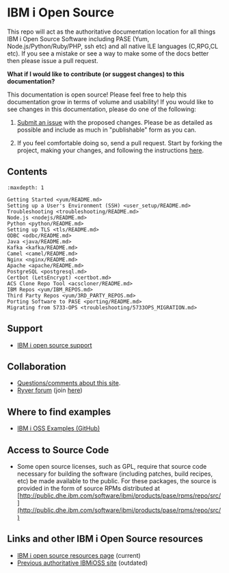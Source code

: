 # IBM i Open Source

This repo will act as the authoritative documentation location for all things
IBM i Open Source Software including PASE (Yum, Node.js/Python/Ruby/PHP, ssh
etc) and all native ILE languages (C,RPG,CL etc).  If you see a mistake or see a
way to make some of the docs better then please issue a pull request.

**What if I would like to contribute (or suggest changes) to this documentation?**

This documentation is open source! Please feel free to help this documentation
grow in terms of volume and usability! If you would like to see changes in this
documentation, please do one of the following:

1. [Submit an issue](https://github.com/IBM/ibmi-oss-docs/issues/new/choose) with the
  proposed changes. Please be as detailed as possible and include as much in
  "publishable" form as you can.

2. If you feel comfortable doing so, send a pull request. Start by forking the
  project, making your changes, and following the instructions
  [here](https://docs.github.com/en/pull-requests/collaborating-with-pull-requests/proposing-changes-to-your-work-with-pull-requests/creating-a-pull-request).

## Contents

```{toctree}
:maxdepth: 1

Getting Started <yum/README.md>
Setting up a User's Environment (SSH) <user_setup/README.md>
Troubleshooting <troubleshooting/README.md>
Node.js <nodejs/README.md>
Python <python/README.md>
Setting up TLS <tls/README.md>
ODBC <odbc/README.md>
Java <java/README.md>
Kafka <kafka/README.md>
Camel <camel/README.md>
Nginx <nginx/README.md>
Apache <apache/README.md>
PostgreSQL <postgresql.md>
Certbot (LetsEncrypt) <certbot.md>
ACS Clone Repo Tool <acscloner/README.md>
IBM Repos <yum/IBM_REPOS.md>
Third Party Repos <yum/3RD_PARTY_REPOS.md>
Porting Software to PASE <porting/README.md>
Migrating from 5733-OPS <troubleshooting/5733OPS_MIGRATION.md>
```

## Support

- [IBM i open source support](http://ibm.biz/ibmi-oss-support)

## Collaboration

- [Questions/comments about this site](https://github.com/IBM/ibmi-oss-docs/issues/new/choose).
- [Ryver forum](http://ibm.biz/ibmioss-chat) (join [here](http://ibm.biz/ibmioss-chat-join))

## Where to find examples

- [IBM i OSS Examples (GitHub)](http://github.com/IBM/ibmi-oss-examples)

## Access to Source Code

- Some open source licenses, such as GPL, require that source code necessary
for building the software (including patches, build recipes, etc) be made
available to the public. For these packages, the source is provided in the form
of source RPMs distributed at
[http://public.dhe.ibm.com/software/ibmi/products/pase/rpms/repo/src/](http://public.dhe.ibm.com/software/ibmi/products/pase/rpms/repo/src/)

## Links and other IBM i Open Source resources

- [IBM i open source resources page](http://ibm.biz/ibmioss) (current)
- [Previous authoritative IBMiOSS site](https://www.ibm.com/developerworks/community/wikis/home?lang=en#!/wiki/IBM%20i%20Technology%20Updates/page/Open%20Source%20Technologies) (outdated)

